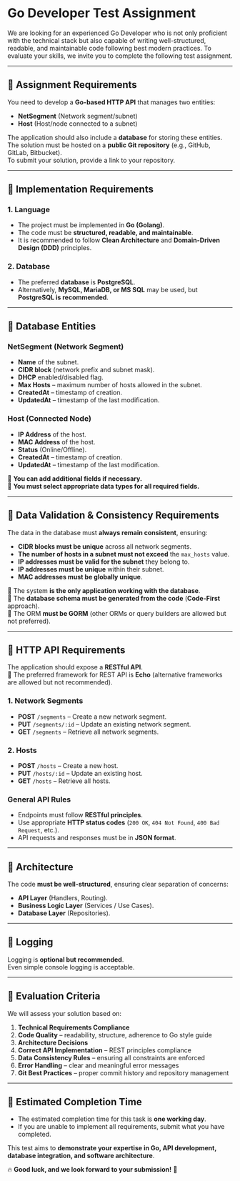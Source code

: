 # Go Developer Test Assignment

We are looking for an experienced Go Developer who is not only proficient with the technical stack but also capable of writing well-structured, readable, and maintainable code following best modern practices. To evaluate your skills, we invite you to complete the following test assignment.

---

## 📌 Assignment Requirements

You need to develop a **Go-based HTTP API** that manages two entities:  
- **NetSegment** (Network segment/subnet)
- **Host** (Host/node connected to a subnet)  

The application should also include a **database** for storing these entities.  
The solution must be hosted on a **public Git repository** (e.g., GitHub, GitLab, Bitbucket).  
To submit your solution, provide a link to your repository.

---

## 📌 Implementation Requirements

### **1. Language**
- The project must be implemented in **Go (Golang)**.
- The code must be **structured, readable, and maintainable**.
- It is recommended to follow **Clean Architecture** and **Domain-Driven Design (DDD)** principles.

### **2. Database**
- The preferred **database** is **PostgreSQL**.
- Alternatively, **MySQL, MariaDB, or MS SQL** may be used, but **PostgreSQL is recommended**.

---

## 📌 Database Entities

### **NetSegment (Network Segment)**
- **Name** of the subnet.
- **CIDR block** (network prefix and subnet mask).
- **DHCP** enabled/disabled flag.
- **Max Hosts** – maximum number of hosts allowed in the subnet.
- **CreatedAt** – timestamp of creation.
- **UpdatedAt** – timestamp of the last modification.

### **Host (Connected Node)**
- **IP Address** of the host.
- **MAC Address** of the host.
- **Status** (Online/Offline).
- **CreatedAt** – timestamp of creation.
- **UpdatedAt** – timestamp of the last modification.

📌 **You can add additional fields if necessary.**  
📌 **You must select appropriate data types for all required fields.**

---

## 📌 Data Validation & Consistency Requirements

The data in the database must **always remain consistent**, ensuring:
- **CIDR blocks must be unique** across all network segments.
- **The number of hosts in a subnet must not exceed** the `max_hosts` value.
- **IP addresses must be valid for the subnet** they belong to.
- **IP addresses must be unique** within their subnet.
- **MAC addresses must be globally unique**.

📌 The system **is the only application working with the database**.  
📌 The **database schema must be generated from the code** (**Code-First** approach).  
📌 The ORM **must be GORM** (other ORMs or query builders are allowed but not preferred).

---

## 📌 HTTP API Requirements

The application should expose a **RESTful API**.  
📌 The preferred framework for REST API is **Echo** (alternative frameworks are allowed but not recommended).

### **1. Network Segments**
- **POST** `/segments` – Create a new network segment.
- **PUT** `/segments/:id` – Update an existing network segment.
- **GET** `/segments` – Retrieve all network segments.

### **2. Hosts**
- **POST** `/hosts` – Create a new host.
- **PUT** `/hosts/:id` – Update an existing host.
- **GET** `/hosts` – Retrieve all hosts.

### **General API Rules**
- Endpoints must follow **RESTful principles**.
- Use appropriate **HTTP status codes** (`200 OK`, `404 Not Found`, `400 Bad Request`, etc.).
- API requests and responses must be in **JSON format**.

---

## 📌 Architecture

The code **must be well-structured**, ensuring clear separation of concerns:
- **API Layer** (Handlers, Routing).
- **Business Logic Layer** (Services / Use Cases).
- **Database Layer** (Repositories).

---

## 📌 Logging

Logging is **optional but recommended**.  
Even simple console logging is acceptable.

---

## 📌 Evaluation Criteria

We will assess your solution based on:
1. **Technical Requirements Compliance**  
2. **Code Quality** – readability, structure, adherence to Go style guide  
3. **Architecture Decisions**  
4. **Correct API Implementation** – REST principles compliance  
5. **Data Consistency Rules** – ensuring all constraints are enforced  
6. **Error Handling** – clear and meaningful error messages  
7. **Git Best Practices** – proper commit history and repository management  

---

## 📌 Estimated Completion Time

- The estimated completion time for this task is **one working day**.  
- If you are unable to implement all requirements, submit what you have completed.  

This test aims to **demonstrate your expertise in Go, API development, database integration, and software architecture**.  

🔥 **Good luck, and we look forward to your submission!** 🚀
